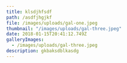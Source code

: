 ```yaml
---
title: klsdjhfsdf
path: /asdfjhgjkf
file: /images/uploads/gal-one.jpeg
thumbnail: "/images/uploads/gal-three.jpeg"
date: 2018-01-15T20:41:12.749Z
galleryImages:
  - /images/uploads/gal-three.jpeg
description: gkbaksdblkasdg
---
```


